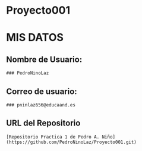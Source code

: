 ﻿# Proyecto001
# **MIS DATOS**

## Nombre de Usuario: 
	
	### PedroNinoLaz

## Correo de usuario:
	
	### pninlaz656@educaand.es

## URL del Repositorio 

	[Repositorio Practica 1 de Pedro A. Niño] (https://github.com/PedroNinoLaz/Proyecto001.git)

